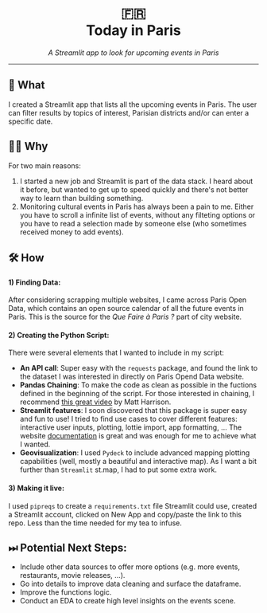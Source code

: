 <div align="center">
  <h1> 🇫🇷 <br>Today in Paris</h1>
  <i>A Streamlit app to look for upcoming events in Paris
  </i>
</div>

___

## 👀 What

I created a Streamlit app that lists all the upcoming events in Paris. The user can filter results by topics of interest, Parisian districts and/or can enter a specific date.

## 🤷‍♂️ Why

For two main reasons:
1. I started a new job and Streamlit is part of the data stack. I heard about it before, but wanted to get up to speed quickly and there's not better way to learn than building something.
2. Monitoring cultural events in Paris has always been a pain to me. Either you have to scroll a infinite list of events, without any filteting options or you have to read a selection made by someone else (who sometimes received money to add events).

## 🛠 How
#### 1) Finding Data:
After considering scrapping multiple websites, I came across Paris Open Data, which contains an open source calendar of all the future events in Paris. This is the source for the _Que Faire à Paris ?_ part of city website.

#### 2) Creating the Python Script:
There were several elements that I wanted to include in my script:
- **An API call**: Super easy with the `requests` package, and found the link to the dataset I was interested in directly on Paris Opend Data website.
- **Pandas Chaining**: To make the code as clean as possible in the fuctions defined in the beginning of the script. For those interested in chaining, I recommend [this great video](https://www.youtube.com/watch?v=zgbUk90aQ6A) by Matt Harrison.
- **Streamlit features**: I soon discovered that this package is super easy and fun to use! I tried to find use cases to cover different features: interactive user inputs, plotting, lottie import, app formatting, ... The website [documentation](https://docs.streamlit.io) is great and was enough for me to achieve what I wanted.
- **Geovisualization**: I used `Pydeck` to include advanced mapping plotting capabilities (well, mostly a beautiful and interactive map). As I want a bit further than `Streamlit` st.map, I had to put some extra work.

#### 3) Making it live:

I used `pipreqs` to create a `requirements.txt` file Streamlit could use, created a Streamlit account, clicked on New App and copy/paste the link to this repo. Less than the time needed for my tea to infuse.

## ⏭ Potential Next Steps:

- Include other data sources to offer more options (e.g. more events, restaurants, movie releases, ...).
- Go into details to improve data cleaning and surface the dataframe.
- Improve the functions logic.
- Conduct an EDA to create high level insights on the events scene.